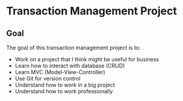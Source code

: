# Transaction Management Project

## Goal

The goal of this transaction management project is to:

- Work on a project that I think might be useful for business
- Learn how to interact with database (CRUD)
- Learn MVC (Model-View-Controller)
- Use Git for version control
- Understand how to work in a big project
- Understand how to work professionally
